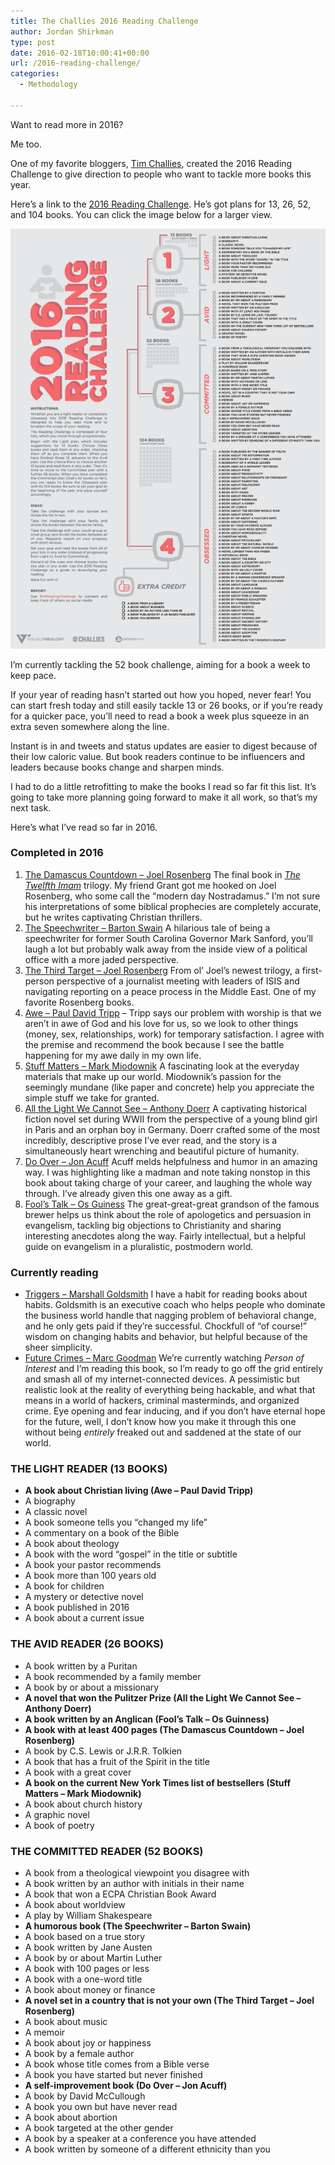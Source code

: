 ```yaml
---
title: The Challies 2016 Reading Challenge
author: Jordan Shirkman
type: post
date: 2016-02-18T10:00:41+00:00
url: /2016-reading-challenge/
categories:
  - Methodology

---
```

Want to read more in 2016?

Me too.

One of my favorite bloggers, [Tim Challies](http://challies.org), created the 2016 Reading Challenge to give direction to people who want to tackle more books this year.

Here’s a link to the [2016 Reading Challenge](http://www.challies.com/resources/the-2016-reading-challenge). He’s got plans for 13, 26, 52, and 104 books. You can click the image below for a larger view.

![Image](/static/images/web-2016-reading-challenge-red-700x933.jpeg)

I’m currently tackling the 52 book challenge, aiming for a book a week to keep pace.

If your year of reading hasn’t started out how you hoped, never fear! You can start fresh today and still easily tackle 13 or 26 books, or if you’re ready for a quicker pace, you’ll need to read a book a week plus squeeze in an extra seven somewhere along the line.

Instant is in and tweets and status updates are easier to digest because of their low caloric value. But book readers continue to be influencers and leaders because books change and sharpen minds.

I had to do a little retrofitting to make the books I read so far fit this list. It’s going to take more planning going forward to make it all work, so that’s my next task.

Here’s what I’ve read so far in 2016.

### Completed in 2016

  1. [The Damascus Countdown – Joel Rosenberg](http://amzn.to/1Xx4g6B) The final book in _[The Twelfth Imam](http://www.amazon.com/The-Twelfth-Imam-Joel-Rosenberg/dp/1414311648/ref=pd_bxgy_14_img_3?ie=UTF8&refRID=12HGZZ003FCQGBH8AMDT)_ trilogy. My friend Grant got me hooked on Joel Rosenberg, who some call the “modern day Nostradamus.” I’m not sure his interpretations of some biblical prophecies are completely accurate, but he writes captivating Christian thrillers.
  2. [The Speechwriter – Barton Swain](http://amzn.to/1Q0Oa3I) A hilarious tale of being a speechwriter for former South Carolina Governor Mark Sanford, you’ll laugh a lot but probably walk away from the inside view of a political office with a more jaded perspective.
  3. [The Third Target – Joel Rosenberg](http://amzn.to/1oIGjgY) From ol’ Joel’s newest trilogy, a first-person perspective of a journalist meeting with leaders of ISIS and navigating reporting on a peace process in the Middle East. One of my favorite Rosenberg books.
  4. [Awe – Paul David Tripp](http://amzn.to/1ooTPpY) – Tripp says our problem with worship is that we aren’t in awe of God and his love for us, so we look to other things (money, sex, relationships, work) for temporary satisfaction. I agree with the premise and recommend the book because I see the battle happening for my awe daily in my own life.
  5. [Stuff Matters – Mark Miodownik](http://amzn.to/1oIG5Xb) A fascinating look at the everyday materials that make up our world. Miodownik’s passion for the seemingly mundane (like paper and concrete) help you appreciate the simple stuff we take for granted.
  6. [All the Light We Cannot See &#8211; Anthony Doerr](http://amzn.to/1Q0NT0q) A captivating historical fiction novel set during WWII from the perspective of a young blind girl in Paris and an orphan boy in Germany. Doerr crafted some of the most incredibly, descriptive prose I’ve ever read, and the story is a simultaneously heart wrenching and beautiful picture of humanity.
  7. [Do Over &#8211; Jon Acuff](http://amzn.to/1Q0NRpv) Acuff melds helpfulness and humor in an amazing way. I was highlighting like a madman and note taking nonstop in this book about taking charge of your career, and laughing the whole way through. I’ve already given this one away as a gift.
  8. [Fool’s Talk &#8211; Os Guiness](http://amzn.to/1oIG3OQ) The great-great-great grandson of the famous brewer helps us think about the role of apologetics and persuasion in evangelism, tackling big objections to Christianity and sharing interesting anecdotes along the way. Fairly intellectual, but a helpful guide on evangelism in a pluralistic, postmodern world.

### Currently reading

  * [Triggers – Marshall Goldsmith](http://amzn.to/1Q0NLOI) I have a habit for reading books about habits. Goldsmith is an executive coach who helps people who dominate the business world handle that nagging problem of behavioral change, and he only gets paid if they’re successful. Chockfull of “of course!” wisdom on changing habits and behavior, but helpful because of the sheer simplicity.
  * [Future Crimes &#8211; Marc Goodman](http://amzn.to/1Xx3SVJ) We’re currently watching _Person of Interest_ and I’m reading this book, so I’m ready to go off the grid entirely and smash all of my internet-connected devices. A pessimistic but realistic look at the reality of everything being hackable, and what that means in a world of hackers, criminal masterminds, and organized crime. Eye opening and fear inducing, and if you don’t have eternal hope for the future, well, I don’t know how you make it through this one without being _entirely_ freaked out and saddened at the state of our world.

### THE LIGHT READER (13 BOOKS)

  * **A book about Christian living (Awe – Paul David Tripp)**
  * A biography
  * A classic novel
  * A book someone tells you “changed my life”
  * A commentary on a book of the Bible
  * A book about theology
  * A book with the word “gospel” in the title or subtitle
  * A book your pastor recommends
  * A book more than 100 years old
  * A book for children
  * A mystery or detective novel
  * A book published in 2016
  * A book about a current issue

### THE AVID READER (26 BOOKS)

  * A book written by a Puritan
  * A book recommended by a family member
  * A book by or about a missionary
  * **A novel that won the Pulitzer Prize (All the Light We Cannot See – Anthony Doerr)**
  * **A book written by an Anglican (Fool’s Talk – Os Guinness)**
  * **A book with at least 400 pages (The Damascus Countdown – Joel Rosenberg)**
  * A book by C.S. Lewis or J.R.R. Tolkien
  * A book that has a fruit of the Spirit in the title
  * A book with a great cover
  * **A book on the current New York Times list of bestsellers (Stuff Matters – Mark Miodownik)**
  * A book about church history
  * A graphic novel
  * A book of poetry

### THE COMMITTED READER (52 BOOKS)

  * A book from a theological viewpoint you disagree with
  * A book written by an author with initials in their name
  * A book that won a ECPA Christian Book Award
  * A book about worldview
  * A play by William Shakespeare
  * **A humorous book (The Speechwriter – Barton Swain)**
  * A book based on a true story
  * A book written by Jane Austen
  * A book by or about Martin Luther
  * A book with 100 pages or less
  * A book with a one-word title
  * A book about money or finance
  * **A novel set in a country that is not your own (The Third Target – Joel Rosenberg)**
  * A book about music
  * A memoir
  * A book about joy or happiness
  * A book by a female author
  * A book whose title comes from a Bible verse
  * A book you have started but never finished
  * **A self-improvement book (Do Over – Jon Acuff)**
  * A book by David McCullough
  * A book you own but have never read
  * A book about abortion
  * A book targeted at the other gender
  * A book by a speaker at a conference you have attended
  * A book written by someone of a different ethnicity than you
